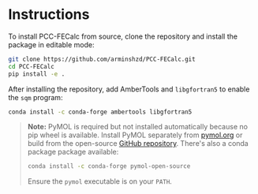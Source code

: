 # Instructions

To install PCC-FECalc from source, clone the repository and install the package in editable mode:

```bash
git clone https://github.com/arminshzd/PCC-FECalc.git
cd PCC-FECalc
pip install -e .
```

After installing the repository, add AmberTools and `libgfortran5` to enable the `sqm` program:

```bash
conda install -c conda-forge ambertools libgfortran5
```

> **Note:** PyMOL is required but not installed automatically because no pip wheel is available. Install PyMOL separately from [pymol.org](https://www.pymol.org/) or build from the open-source [GitHub repository](https://github.com/schrodinger/pymol-open-source). There's also a conda package package available:
>
> ```bash
> conda install -c conda-forge pymol-open-source
> ```
>
> Ensure the `pymol` executable is on your `PATH`.

